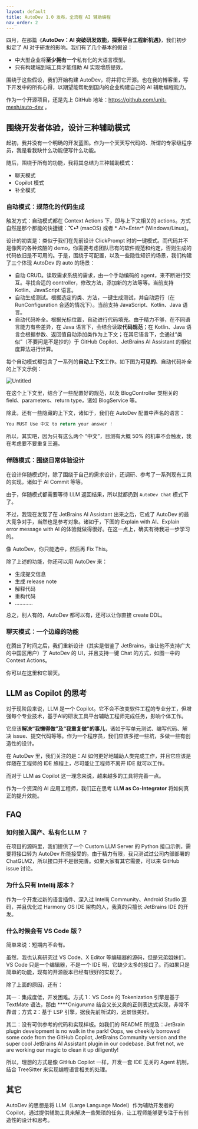 ```yaml
---
layout: default
title: AutoDev 1.0 发布，全流程 AI 辅助编程
nav_order: 2
---
```


四月，在那篇《**AutoDev：AI 突破研发效能，探索平台工程新机遇》**，我们初步拟定了 AI 对于研发的影响。我们有了几个基本的假设：

- 中大型企业将**至少拥有一个**私有化的大语言模型。
- 只有构建端到端工具才能借助 AI 实现增质提效。

围绕于这些假设，我们开始构建 AutoDev，将并将它开源。也在我的博客里，写下开发中的所有心得，以期望能帮助到国内的企业构建自己的
AI 辅助编程能力。

作为一个开源项目，还是先上 GitHub 地址：https://github.com/unit-mesh/auto-dev 。

## 围绕开发者体验，设计三种辅助模式

起初，我并没有一个明确的开发蓝图。作为一个天天写代码的、所谓的专家级程序员，我是看我缺什么功能便写什么功能。

随后，围绕于所有的功能，我将其总结为三种辅助模式：

- 聊天模式
- Copilot 模式
- 补全模式

### 自动模式：规范化的代码生成

触发方式：自动模式都在 Context Actions 下，即与上下文相关的 actions。方式自然是那个那能的快捷键：**⌥⏎** (macOS) 或者 *
*Alt+Enter** (Windows/Linux)。

设计的初衷是：类似于我们在先前设计 ClickPrompt 时的一键模式。而代码并不是像网的各种炫酷的
demo，你需要考虑团队已有的软件规范和约定，否则生成的代码依旧是不可用的。于是，围绕于可配置，以及一些隐性知识的场景，我们构建了三个体现
AutoDev 的 auto 的场景：

- 自动 CRUD。读取需求系统的需求，由一个手动编码的 agent，来不断进行交互。寻找合适的 controller，修改方法，添加新的方法等等。当前支持
  Kotlin、JavaScript 语言。
- 自动生成测试。根据选定的类、方法，一键生成测试，并自动运行（在 RunConfiguration 合适的情况下）。当前支持
  JavaScript、Kotlin、Java 语言。
- 自动代码补全。根据光标位置，自动进行代码填充。由于精力不够，在不同语言能力有些差异，在 Java 语言下，会结合读取**代码规范**；在
  Kotlin、Java 语言会根据参数、返回值自动添加类作为上下文；在其它语言下，会通过“类似”（不要问是不是抄的）于 GitHub
  Copilot、JetBrains AI Assistant 的相似度算法进行计算。

每个自动模式都包含了一系列的**自动上下文**工作。如下图为**可见的**、自动代码补全的上下文示例：

![Untitled](https://s3-us-west-2.amazonaws.com/secure.notion-static.com/4896c2bb-7356-4d15-a7d8-344e61b7b8db/Untitled.png)

在这个上下文里，结合了一些配置好的规范，以及 BlogController 类相关的 field、parameters、return type，诸如 BlogService 等。

除此，还有一些隐藏的上下文，诸如于，我们在 AutoDev 配置中声名的语言：

```kotlin
You MUST Use 中文 to return your answer !
```

所以，其实吧，因为只有这么两个 “中文”，目测有大概 50% 的机率不会触发，我在考虑要不要重复三遍。

### 伴随模式：围绕日常体验设计

在设计伴随模式时，除了围绕于自己的需求设计，还调研、参考了一系列现有工具的实现，诸如于 AI Commit 等等。

由于，伴随模式都需要等待 LLM 返回结果，所以就都扔到 `AutoDev Chat` 模式下了。

不过，我现在发现了在 JetBrains AI Assistant 出来之后，它成了 AutoDev 的最大竞争对手，当然也是参考对象。诸如于，下图的 Explain
with AI、Explain error message with AI 的体验就做得很好。在这一点上，确实有待我进一步学习的。

像 AutoDev，你只能选中，然后再 Fix This。

除了上述的功能，你还可以用 AutoDev 来：

- 生成提交信息
- 生成 release note
- 解释代码
- 重构代码
- …………

总之，别人有的，AutoDev 都可以有，还可以让你直接 create DDL。

### 聊天模式：一个边缘的功能

在腾出了时间之后，我们重新设计（其实是借鉴了 JetBrains，谁让他不支持广大的中国区用户）了 AutoDev 的 UI，并且支持一键 Chat
的方式，如图一中的 Context Actions。

你可以在这里和它聊天。

## LLM as Copilot 的思考

对于现阶段来说，LLM 是一个 Copilot。它不会不改变软件工程的专业分工，但增强每个专业技术，基于AI的研发工具平台辅助工程师完成任务，影响个体工作。

它应该**解决“我懒得做”及“我重复做”的事儿**，诸如于写单元测试、编写代码、解决 issue、提交代码等等。作为一个程序员，我们应该多挖一些坑，多做一些有创造性的设计。

在 AutoDev 里，我们关注的是：AI 如何更好地辅助人类完成工作，并且它应该是伴随在工程师的 IDE 旅程上，尽可能让工程师不离开 IDE
就可以工作。

而对于 LLM as Copilot 这一理念来说，越来越多的工具将完善一点。

作为一个资深的 AI 应用工程师，我们正在思考 **LLM as Co-Integrator** 将如何真正的提升效能。

## FAQ

### 如何接入国产、私有化 LLM ？

在项目的源码里，我们提供了一个 Custom LLM Server 的 Python 接口示例，需要将接口转为 AutoDev 所能接受的。由于精力有限，我只测试过公司内部部署的
ChatGLM2，所以接口并不是很完善。如果大家有其它需要，可以来 GitHub issue 讨论。

### 为什么只有 Intellij 版本？

作为一个开发过新的语言插件、深入过 Intellij Community、Android Studio 源码，并且优化过 Harmony OS IDE 架构的人，我真的只擅长
JetBrains IDE 的开发。

### 什么时候会有 VS Code 版？

简单来说：短期内不会有。

虽然，我也认真研究过 VS Code、X Editor 等编辑器的源码，但是兄弟姐妹们，VS Code 只是一个编辑器，不是一个 IDE
啊，它缺少太多的接口了。而如果只是简单的功能，现有的开源版本已经有很好的实现了。

除了上面的原因，还有：

其一：集成度低，开发困难。方式 1：VS Code 的 Tokenization 引擎是基于 TextMate 语法，那由 ****Oniguruma 结合又长又臭的正则表达式实现，非常不
靠谱；方式 2：基于 LSP 引擎，据我先前所试的，远景很美好。

其二：没有可供参考的代码和实现样板。如我们的 README 所提及：JetBrain plugin development is no walk in the park! Oops, we
cheekily borrowed some code from the GitHub Copilot, JetBrains Community version and the super cool JetBrains AI
Assistant plugin in our codebase. But fret not, we are working our magic to clean it up diligently!

所以，理想的方式是像 GitHub Copilot 一样，开发一套 IDE 无关的 Agent 机制，结合 TreeSitter 来实现编程语言相关的处理。

## 其它

AutoDev 的思想是将 LLM（Large Language Model）作为辅助开发者的 Copilot，通过提供辅助工具来解决一些繁琐的任务，让工程师能够更专注于有创造性的设计和思考。
